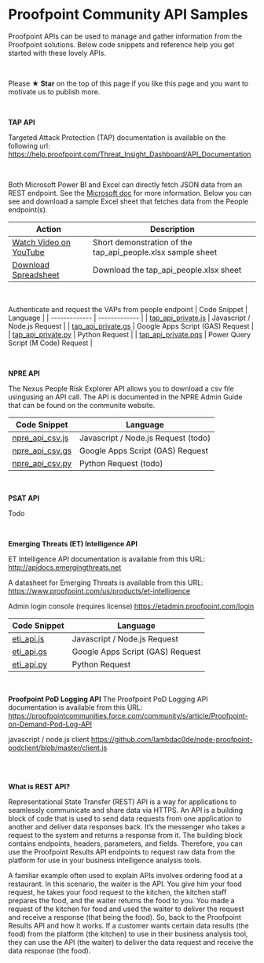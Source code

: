 # Proofpoint Community API Samples

Proofpoint APIs can be used to manage and gather information from the Proofpoint
solutions. Below code snippets and reference help you get started with these lovely APIs.

<br>

Please **★ Star** on the top of this page if you like this page and you want to motivate us to publish more.

<br>

**TAP API**

Targeted Attack Protection (TAP) documentation is available 
on the following url: https://help.proofpoint.com/Threat_Insight_Dashboard/API_Documentation

<br>

Both Microsoft Power BI and Excel can directly fetch JSON data from an REST endpoint. See the [Microsoft doc](https://docs.microsoft.com/en-us/power-query/connectors/web/web) for more information.  Below you can see and download a sample Excel sheet that fetches data from the People endpoint(s).

| Action  | Description | 
| ------------- | ------------- | 
| [Watch Video on YouTube](https://youtu.be/7YYsYpm84gE) | Short demonstration of the tap_api_people.xlsx sample sheet |
| [Download Spreadsheet](https://github.com/pfptcommunity/api/raw/main/tap_api_people.xlsx) | Download the tap_api_people.xlsx sheet   |

<br>

Authenticate and request the VAPs from people endpoint
| Code Snippet | Language | 
| ------------- | ------------- | 
| [tap_api_private.js](https://github.com/pfptcommunity/api/blob/main/tap_api_private.js) | Javascript / Node.js Request |
| [tap_api_private.gs](https://github.com/pfptcommunity/api/blob/main/tap_api_private.gs) | Google Apps Script (GAS) Request |
| [tap_api_private.py](https://github.com/pfptcommunity/api/blob/main/tap_api_private.py) | Python Request  |
| [tap_api_private.pqs](https://github.com/pfptcommunity/api/blob/main/tap_api_private.pqs) | Power Query Script (M Code) Request |



<br>


**NPRE API**

The Nexus People Risk Explorer API allows you to download a csv file usingusing an API call. 
The API is documented in the NPRE Admin Guide that can be found on the communite website.

| Code Snippet | Language | 
| ------------- | ------------- | 
| [npre_api_csv.js](https://github.com/pfptcommunity/api/blob/main/nprs_api_csv.js) | Javascript / Node.js Request  (todo) |
| [npre_api_csv.gs](https://github.com/pfptcommunity/api/blob/main/nprs_api_csv.gs) | Google Apps Script (GAS) Request |
| [npre_api_csv.py](https://github.com/pfptcommunity/api/blob/main/nprs_api_csv.py) | Python Request (todo)|



<br>

**PSAT API**

Todo


<br>

**Emerging Threats (ET) Intelligence API**

ET Intelligence API documentation is available from this URL:
http://apidocs.emergingthreats.net

A datasheet for Emerging Threats is available from this URL:
https://www.proofpoint.com/us/products/et-intelligence

Admin login console (requires license)
https://etadmin.proofpoint.com/login


| Code Snippet | Language | 
| ------------- | ------------- | 
| [eti_api.js](https://github.com/pfptcommunity/api/blob/main/eti_api.js) | Javascript / Node.js Request  |
| [eti_api.gs](https://github.com/pfptcommunity/api/blob/main/eti_api.gs) | Google Apps Script (GAS) Request |
| [eti_api.py](https://github.com/pfptcommunity/api/blob/main/eti_api.py) | Python Request  |


<br>

**Proofpoint PoD Logging API**
The Proofpoint PoD Logging API documentation is available from this URL:
https://proofpointcommunities.force.com/community/s/article/Proofpoint-on-Demand-Pod-Log-API

javascript / node.js client
https://github.com/lambdac0de/node-proofpoint-podclient/blob/master/client.js

<br>


<br>

**What is REST API?**

Representational State Transfer (REST) API is a way for applications to seamlessly communicate and
share data via HTTPS. An API is a building block of code that is used to send data requests from one
application to another and deliver data responses back. It’s the messenger who takes a request to the
system and returns a response from it. The building block contains endpoints, headers, parameters, and
fields. Therefore, you can use the Proofpoint Results API endpoints to request raw data from the platform
for use in your business intelligence analysis tools.


A familiar example often used to explain APIs involves ordering food at a restaurant. In this scenario, the
waiter is the API. You give him your food request, he takes your food request to the kitchen, the kitchen
staff prepares the food, and the waiter returns the food to you. You made a request of the kitchen for
food and used the waiter to deliver the request and receive a response (that being the food).
So, back to the Proofpoint Results API and how it works. If a customer wants certain data results (the
food) from the platform (the kitchen) to use in their business analysis tool, they can use the API (the
waiter) to deliver the data request and receive the data response (the food).


